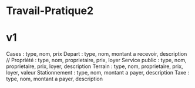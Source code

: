 # Travail-Pratique2


# v1
Cases : type, nom, prix
    Depart : type, nom, montant a recevoir, description //
    Propriété : type, nom, proprietaire, prix, loyer
        Service public : type, nom, proprietaire, prix, loyer, description
        Terrain : type, nom, proprietaire, prix, loyer, valeur
    Stationnement : type, nom, montant a payer, description
    Taxe : type, nom, montant a payer, description